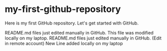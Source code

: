 # my-first-github-repository
Here is my first GitHub repository. Let's get started with GitHub.

README.md files just edited manually in GitHub. This file was modified locally on my laptop.
README.md files just edited manually in GitHub. (Edit in remote account)
New Line added locally on my laptop
